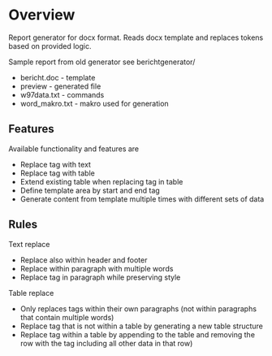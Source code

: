 # Overview

Report generator for docx format.
Reads docx template and replaces tokens based on provided logic.

Sample report from old generator see berichtgenerator/
* bericht.doc - template
* preview - generated file
* w97data.txt - commands
* word_makro.txt - makro used for generation

## Features

Available functionality and features are
* Replace tag with text
* Replace tag with table
* Extend existing table when replacing tag in table
* Define template area by start and end tag
* Generate content from template multiple times with different sets of data

## Rules

Text replace
* Replace also within header and footer
* Replace within paragraph with multiple words
* Replace tag in paragraph while preserving style

Table replace
* Only replaces tags within their own paragraphs (not within paragraphs that contain multiple words)
* Replace tag that is not within a table by generating a new table structure
* Replace tag within a table by appending to the table and removing the row with the tag including all other data in that row)